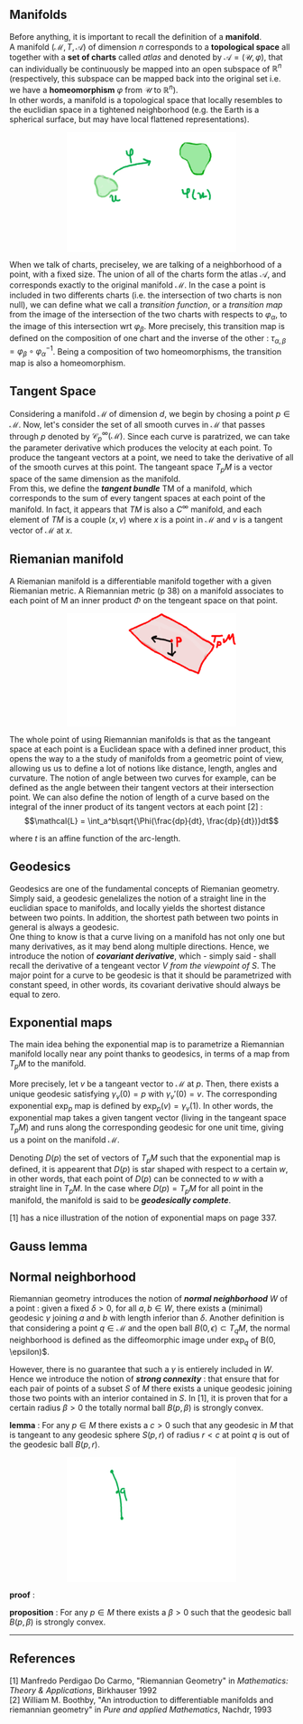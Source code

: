 ## Manifolds

Before anything, it is important to recall the definition of a **manifold**.\
A manifold $(\mathcal{M}, T, \mathcal{A})$ of dimension $n$ corresponds to a **topological space** all together with a **set of charts** called *atlas* and denoted by $\mathcal{A} = (\mathcal{U}, \varphi)$, that can individually be continuously be mapped into an open subspace of $\mathbb{R}^n$ (respectively, this subspace can be mapped back into the original set i.e. we have a **homeomorphism** $\varphi$ from $\mathcal{U}$ to $\mathbb{R}^n$).\
In other words, a manifold is a topological space that locally resembles to the euclidian space in a tightened neighborhood (e.g. the Earth is a spherical surface, but may have local flattened representations).

<img src="manifold.png" alt="drawing" width="300" style="display: block; margin: 0 auto"/>

When we talk of charts, preciseley, we are talking of a neighborhood of a point, with a fixed size. The union of all of the charts form the atlas $\mathcal{A}$, and corresponds exactly to the original manifold $\mathcal{M}$. In the case a point is included in two differents charts (i.e. the intersection of two charts is non null), we can define what we call a *transition function*, or a *transition map* from the image of the intersection of the two charts with respects to $\varphi_\alpha$, to the image of this intersection wrt $\varphi_\beta$. More precisely, this transition map is defined on the composition of one chart and the inverse of the other : $\tau_{\alpha, \beta} = \varphi_\beta \circ \varphi_\alpha^{-1}$. Being a composition of two homeomorphisms, the transition map is also a homeomorphism.


## Tangent Space

Considering a manifold $\mathcal{M}$ of dimension $d$, we begin by chosing a point $p \in \mathcal{M}$. Now, let's consider the set of all smooth curves in $\mathcal{M}$ that passes through $p$ denoted by  $\mathcal{C}_p^\infty(\mathcal{M})$. Since each curve is paratrized, we can take the parameter derivative which produces the velocity at each point. To produce the tangeant vectors at a point, we need to take the derivative of all of the smooth curves at this point. The tangeant space $T_pM$ is a vector space of the same dimension as the manifold.\
From this, we define the ***tangent bundle*** TM of a manifold, which corresponds to the sum of every tangent spaces at each point of the manifold. In fact, it appears that $TM$ is also a $C^\infty$ manifold, and each element of $TM$ is a couple $(x, v)$ where $x$ is a point in $\mathcal{M}$ and $v$ is a tangent vector of $\mathcal{M}$ at $x$.




## Riemanian manifold


A Riemanian manifold is a differentiable manifold together with a given Riemanian metric. 
A Riemannian metric (p 38) on a manifold associates to each point of M an inner product $\Phi$ on the tengeant space on that point. 

<img src="riemannian_metric.png" alt="drawing" width="300" style="display: block; margin: 0 auto"/>

The whole point of using Riemannian manifolds is that as the tangeant space at each point is a Euclidean space with a defined inner product, this opens the way to a the study of manifolds from a geometric point of view, allowing us us to define a lot of notions like distance, length, angles and curvature. The notion of angle between two curves for example, can be defined as the angle between their tangent vectors at their intersection point. We can also define the notion of length of a curve based on the integral of the inner product of its tangent vectors at each point [2] : 
$$\mathcal{L} = \int_a^b\sqrt{\Phi(\frac{dp}{dt}, \frac{dp}{dt})}dt$$

where $t$  is an affine function of the arc-length.


## Geodesics

Geodesics are one of the fundamental concepts of Riemanian geometry. Simply said, a geodesic genelalizes the notion of a straight line in the euclidian space to manifolds, and locally yields the shortest distance between two points. In addition, the shortest path between two points in general is always a geodesic.\
One thing to know is that a curve living on a manifold has not only one but many derivatives, as it may bend along multiple directions. Hence, we introduce the notion of ***covariant derivative***, which - simply said - shall recall the derivative of a tengeant vector $V$ *from the viewpoint of $S$*. The major point for a curve to be geodesic is that it should be parametrized with constant speed, in other words, its covariant derivative should always be equal to zero.

## Exponential maps

The main idea behing the exponential map is to parametrize a Riemannian manifold locally near any point thanks to geodesics, in terms of a map from $T_pM$ to the manifold.

More precisely, let $v$ be a tangeant vector to $\mathcal{M}$ at $p$. Then, there exists a unique geodesic satisfying $\gamma_v(0) = p$ with $\gamma_v'(0) = v$. The corresponding exponential $\exp_p$ map is defined by $\exp_p(v) = \gamma_v(1)$. In other words, the exponential map takes a given tangent vector (living in the tangeant space $T_pM$) and runs along the corresponding geodesic for one unit time, giving us a point on the manifold $\mathcal{M}$.

Denoting $D(p)$ the set of vectors of $T_pM$ such that the exponential map is defined, it is appearent that $D(p)$ is star shaped with respect to a certain $w$, in other words, that each point of $D(p)$ can be connected to $w$ with a straight line in $T_pM$. In the case where $D(p) = T_pM$ for all point in the manifold, the manifold is said to be ***geodesically complete***.

[1] has a nice illustration of the notion of exponential maps on page 337.


## Gauss lemma


## Normal neighborhood

Riemannian geometry introduces the notion of ***normal neighborhood*** $W$ of a point : given a fixed $\delta > 0$, for all $a, b \in W$, there exists a (minimal) geodesic $\gamma$ joining $a$ and $b$ with length inferior than $\delta$. Another definition is that considering a point $q \in \mathcal{M}$ and the open ball $B(0, \epsilon) \subset T_qM$, the normal neighborhood is defined as the diffeomorphic image under $\exp_q$ of B(0, \epsilon)$.

 However, there is no guarantee that such a $\gamma$ is entierely included in $W$. Hence we introduce the notion of ***strong connexity*** : that ensure that for each pair of points of a subset $S$ of $M$ there exists a unique geodesic joining those two points with an interior contained in $S$. In [1], it is proven that for a certain radius $\beta > 0$ the totally normal ball $B(p, \beta)$ is strongly convex.

**lemma** : For any $p \in M$ there exists a $c > 0$ such that any geodesic in $M$ that is tangeant to any geodesic sphere $S(p, r)$ of radius $r < c$ at point $q$ is out of the geodesic ball $B(p, r)$.

<img src="lemma.png" alt="drawing" width="300" style="display: block; margin: 0 auto"/>

**proof** : 

**proposition** : For any $p \in M$ there exists a $\beta > 0$ such that the geodesic ball $B(p, \beta)$ is strongly convex.


____

## References

[1] Manfredo Perdigao Do Carmo, "Riemannian Geometry" in *Mathematics: Theory & Applications*, Birkhauser 1992\
[2] William M. Boothby, "An introduction to differentiable manifolds and riemannian geometry" in *Pure and applied Mathematics*, Nachdr, 1993